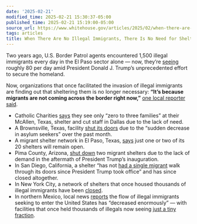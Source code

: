 ```yaml
---
date: '2025-02-21'
modified_time: 2025-02-21 15:30:37-05:00
published_time: 2025-02-21 15:19:00-05:00
source_url: https://www.whitehouse.gov/articles/2025/02/when-there-are-no-illegal-immigrants-theres-no-need-for-shelters/
tags: articles
title: When There Are No Illegal Immigrants, There Is No Need for Shelters
---
```

 
Two years ago, U.S. Border Patrol agents encountered 1,500 illegal
immigrants every day in the El Paso sector alone — now, they’re
[seeing](https://www.borderreport.com/hot-topics/border-report-live/border-report-live-where-are-the-migrants/)
roughly 80 per day amid President Donald J. Trump’s unprecedented effort
to secure the homeland.

Now, organizations that once facilitated the invasion of illegal
immigrants are finding out that sheltering them is no longer necessary:
**“It’s because migrants are not coming across the border right now,”**
[one local reporter
said](https://x.com/RapidResponse47/status/1892981316464873632).

-   Catholic Charities
    [says](https://www.borderreport.com/hot-topics/border-report-live/border-report-live-where-are-the-migrants/)
    they see only “zero to three families” at their McAllen, Texas,
    shelter and cut staff in Dallas due to the lack of need.
-   A Brownsville, Texas, facility [shut its
    doors](https://www.borderreport.com/hot-topics/border-report-live/border-report-live-where-are-the-migrants/)
    due to the “sudden decrease in asylum seekers” over the past month.
-   A migrant shelter network in El Paso, Texas,
    [says](https://www.newsnationnow.com/us-news/immigration/border-coverage/migrant-shelters-empty-texas-border/)
    just one or two of its 20 shelters will remain open.
-   Pima County, Arizona, [shut
    down](https://tucson.com/news/local/government-politics/pima-county-migrant-aid-shelters-closing-casas-alitas-trump-administration-funding/article_92b84e2e-d9c7-11ef-b0cf-a3b3b07f5a14.html)
    two migrant shelters due to the lack of demand in the aftermath of
    President Trump’s inauguration.
-   In San Diego, California, a shelter “has not [had a single
    migrant](https://x.com/RapidResponse47/status/1891512958053724323)
    walk through its doors since President Trump took office” and has
    since closed altogether.
-   In New York City, a network of shelters that once housed thousands
    of illegal immigrants have been
    [closed](https://www.westsiderag.com/2025/02/11/as-trump-enforcement-begins-upper-west-side-migrant-shelters-are-now-almost-empty).
-   In northern Mexico, local news
    [reports](https://www.foxnews.com/politics/activists-mexico-flow-migrants-enormously-decreased-one-month-trump-admin)
    the flow of illegal immigrants seeking to enter the United States
    has “decreased enormously” — with facilities that once held
    thousands of illegals now seeing [just a tiny
    fraction](https://x.com/RapidResponse47/status/1892968118995001525).
